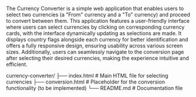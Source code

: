 The Currency Converter is a simple web application that enables users to select two currencies (a "From" currency and a "To" currency) and proceed to convert between them. 
This application features a user-friendly interface where users can select currencies by clicking on corresponding currency cards, with the interface dynamically updating as selections are made. 
It displays country flags alongside each currency for better identification and offers a fully responsive design, ensuring usability across various screen sizes. 
Additionally, users can seamlessly navigate to the conversion page after selecting their desired currencies, making the experience intuitive and efficient.

currency-converter/
├── index.html         # Main HTML file for selecting currencies
├── conversion.html    # Placeholder for the conversion functionality (to be implemented)
└── README.md          # Documentation file
